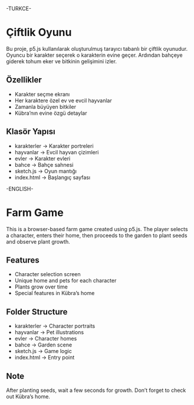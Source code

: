-TURKCE-

# Çiftlik Oyunu

Bu proje, p5.js kullanılarak oluşturulmuş tarayıcı tabanlı bir çiftlik oyunudur. Oyuncu bir karakter seçerek o karakterin evine geçer. Ardından bahçeye giderek tohum eker ve bitkinin gelişimini izler.

## Özellikler

- Karakter seçme ekranı
- Her karaktere özel ev ve evcil hayvanlar
- Zamanla büyüyen bitkiler
- Kübra’nın evine özgü detaylar

## Klasör Yapısı

- karakterler → Karakter portreleri
- hayvanlar → Evcil hayvan çizimleri
- evler → Karakter evleri
- bahce → Bahçe sahnesi
- sketch.js → Oyun mantığı
- index.html → Başlangıç sayfası

-ENGLISH-

# Farm Game

This is a browser-based farm game created using p5.js. The player selects a character, enters their home, then proceeds to the garden to plant seeds and observe plant growth.

## Features

- Character selection screen
- Unique home and pets for each character
- Plants grow over time
- Special features in Kübra’s home

## Folder Structure

- karakterler → Character portraits
- hayvanlar → Pet illustrations
- evler → Character homes
- bahce → Garden scene
- sketch.js → Game logic
- index.html → Entry point

## Note

After planting seeds, wait a few seconds for growth. Don’t forget to check out Kübra’s home.

